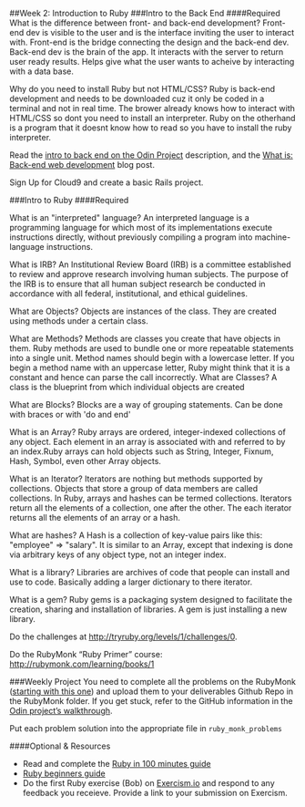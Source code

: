 ##Week 2: Introduction to Ruby
###Intro to the Back End
####Required
What is the difference between front- and back-end development? 
Front-end dev is visible to the user and is the interface inviting the user to interact with. Front-end is the bridge connecting the design and the back-end dev. Back-end dev is the brain of the app. It interacts with the server to return user ready results. Helps give what the user wants to acheive by interacting with a data base. 

Why do you need to install Ruby but not HTML/CSS?
Ruby is back-end development and needs to be downloaded cuz it only be coded in a terminal and not in real time. The brower already knows how to interact with HTML/CSS so dont you need to install an interpreter. Ruby on the otherhand is a program that it doesnt know how to read so you have to install the ruby interpreter.

Read the [intro to back end on the Odin Project](http://www.theodinproject.com/web-development-101/introduction-to-the-back-end) description, and the [What is: Back-end web development](http://blog.generalassemb.ly/what-is-back-end-web-development/) blog post.

Sign Up for Cloud9 and create a basic Rails project.

###Intro to Ruby
####Required

What is an "interpreted" language? 
An interpreted language is a programming language for which most of its implementations execute instructions directly, without previously compiling a program into machine-language instructions.

What is IRB?
An Institutional Review Board (IRB) is a committee established to review and approve research involving human subjects. The purpose of the IRB is to ensure that all human subject research be conducted in accordance with all federal, institutional, and ethical guidelines.

What are Objects?
Objects are instances of the class. They are created using methods under a certain class. 

What are Methods?
Methods are classes you create that have objects in them. Ruby methods are used to bundle one or more repeatable statements into a single unit. Method names should begin with a lowercase letter. If you begin a method name with an uppercase letter, Ruby might think that it is a constant and hence can parse the call incorrectly.
What are Classes?
A class is the blueprint from which individual objects are created

What are Blocks?
Blocks are a way of grouping statements. Can be done with braces or with 'do and end'

What is an Array?
Ruby arrays are ordered, integer-indexed collections of any object. Each element in an array is associated with and referred to by an index.Ruby arrays can hold objects such as String, Integer, Fixnum, Hash, Symbol, even other Array objects. 

What is an Iterator?
Iterators are nothing but methods supported by collections. Objects that store a group of data members are called collections. In Ruby, arrays and hashes can be termed collections. Iterators return all the elements of a collection, one after the other. The each iterator returns all the elements of an array or a hash.


What are hashes?
A Hash is a collection of key-value pairs like this: "employee" => "salary". It is similar to an Array, except that indexing is done via arbitrary keys of any object type, not an integer index.

What is a library?
Libraries are archives of code that people can install and use to code. Basically adding a larger dictionary to there iterator. 

What is a gem?
Ruby gems is a packaging system designed to facilitate the creation, sharing and installation of libraries. A gem is just installing a new library. 

Do the challenges at http://tryruby.org/levels/1/challenges/0.

Do the RubyMonk “Ruby Primer” course: http://rubymonk.com/learning/books/1

###Weekly Project
You need to complete all the problems on the RubyMonk ([starting with this one](http://rubymonk.com/learning/books/1-ruby-primer/problems/9-calculator)) and upload them to your deliverables Github Repo in the RubyMonk folder. If you get stuck, refer to the GitHub information in the [Odin project’s walkthrough](http://www.theodinproject.com/web-development-101/html-css).

Put each problem solution into the appropriate file in `ruby_monk_problems`

####Optional & Resources
 - Read and complete the [Ruby in 100 minutes guide](http://tutorials.jumpstartlab.com/projects/ruby\_in\_100_minutes.html)
 - [Ruby beginners guide](https://hackhands.com/beginners-guide-ruby/)
 - Do the first Ruby exercise (Bob) on [Exercism.io](http://exercism.io/) and respond to any
   feedback you receieve.  Provide a link to your submission on
   Exercism.

